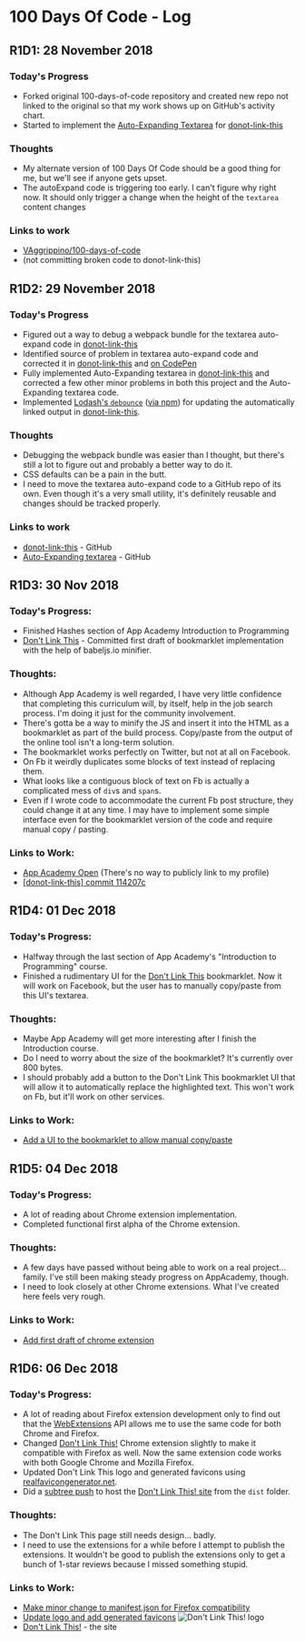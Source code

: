 # 100 Days Of Code - Log

## R1D1: 28 November 2018

### Today's Progress
  * Forked original 100-days-of-code repository and created new repo not linked to the original so that my work shows up on GitHub's activity chart.
  * Started to implement the [Auto-Expanding Textarea](https://codepen.io/VAggrippino/pen/YRaeya) for [donot-link-this](https://github.com/VAggrippino/donot-link-this)

### Thoughts
  * My alternate version of 100 Days Of Code should be a good thing for me, but we'll see if anyone gets upset.
  * The autoExpand code is triggering too early. I can't figure why right now. It should only trigger a change when the height of the `textarea` content changes

### Links to work
  * [VAggrippino/100-days-of-code](https://github.com/VAggrippino/100-days-of-code)
  * (not committing broken code to donot-link-this)


## R1D2: 29 November 2018

### Today's Progress
  * Figured out a way to debug a webpack bundle for the textarea auto-expand code in [donot-link-this](https://github.com/VAggrippino/donot-link-this)
  * Identified source of problem in textarea auto-expand code and corrected it in [donot-link-this](https://github.com/VAggrippino/donot-link-this) and [on CodePen](https://codepen.io/VAggrippino/pen/YRaeya)
  * Fully implemented Auto-Expanding textarea in [donot-link-this](https://github.com/VAggrippino/donot-link-this) and corrected a few other minor problems in both this project and the Auto-Expanding textarea code.
  * Implemented [Lodash's `debounce`](https://lodash.com/docs/4.17.11#debounce) ([via npm](https://www.npmjs.com/package/lodash.debounce)) for updating the automatically linked output in [donot-link-this](https://github.com/VAggrippino/donot-link-this).

### Thoughts
  * Debugging the webpack bundle was easier than I thought, but there's still a lot to figure out and probably a better way to do it.
  * CSS defaults can be a pain in the butt.
  * I need to move the textarea auto-expand code to a GitHub repo of its own. Even though it's a very small utility, it's definitely reusable and changes should be tracked properly.

### Links to work
  * [donot-link-this](https://github.com/VAggrippino/donot-link-this) - GitHub
  * [Auto-Expanding textarea](https://codepen.io/VAggrippino/pen/YRaeya) - GitHub


## R1D3: 30 Nov 2018

### Today's Progress:
  * Finished Hashes section of App Academy Introduction to Programming
  * [Don't Link This](https://github.com/VAggrippino/donot-link-this) - Committed first draft of bookmarklet implementation with the help of babeljs.io minifier.

### Thoughts:
  * Although App Academy is well regarded, I have very little confidence that completing this curriculum will, by itself, help in the job search process. I'm doing it just for the community involvement.
  * There's gotta be a way to minify the JS and insert it into the HTML as a bookmarklet as part of the build process. Copy/paste from the output of the online tool isn't a long-term solution.
  * The bookmarklet works perfectly on Twitter, but not at all on Facebook.
  * On Fb it weirdly duplicates some blocks of text instead of replacing them.
  * What looks like a contiguous block of text on Fb is actually a complicated mess of `div`s and `span`s.
  * Even if I wrote code to accommodate the current Fb post structure, they could change it at any time. I may have to implement some simple interface even for the bookmarklet version of the code and require manual copy / pasting.

### Links to Work:
  * [App Academy Open](https://open.appacademy.io/) (There's no way to publicly link to my profile)
  * [[donot-link-this] commit 114207c](https://github.com/VAggrippino/donot-link-this/commit/114207c3824ed42ce9ba6489d83cee71e7931409)


## R1D4: 01 Dec 2018

### Today's Progress:
  * Halfway through the last section of App Academy's "Introduction to Programming" course.
  * Finished a rudimentary UI for the  [Don't Link This](https://github.com/VAggrippino/donot-link-this) bookmarklet. Now it will work on Facebook, but the user has to manually copy/paste from this UI's textarea.

### Thoughts:
  * Maybe App Academy will get more interesting after I finish the Introduction course.
  * Do I need to worry about the size of the bookmarklet? It's currently over 800 bytes.
  * I should probably add a button to the Don't Link This bookmarklet UI that will allow it to automatically replace the highlighted text. This won't work on Fb, but it'll work on other services.

### Links to Work:
  * [Add a UI to the bookmarklet to allow manual copy/paste](https://github.com/VAggrippino/donot-link-this/commit/97f782f7c0ea4cb96c0cc6e0a5c977ae980fc54f)


## R1D5: 04 Dec 2018

### Today's Progress:
  * A lot of reading about Chrome extension implementation.
  * Completed functional first alpha of the Chrome extension.

### Thoughts:
  * A few days have passed without being able to work on a real project... family. I've still been making steady progress on AppAcademy, though.
  * I need to look closely at other Chrome extensions. What I've created here feels very rough.

### Links to Work:
  * [Add first draft of chrome extension](https://github.com/VAggrippino/donot-link-this/commit/cbea8946a407fc5c3abab829602eecce46366a87) 


## R1D6: 06 Dec 2018

### Today's Progress:
  * A lot of reading about Firefox extension development only to find out that the [WebExtensions](https://wiki.mozilla.org/WebExtensions) API allows me to use the same code for both Chrome and Firefox.
  * Changed [Don't Link This!](https://github.com/VAggrippino/donot-link-this) Chrome extension slightly to make it compatible with Firefox as well. Now the same extension code works with both Google Chrome and Mozilla Firefox.
  * Updated Don't Link This logo and generated favicons using [realfavicongenerator.net](https://realfavicongenerator.net).
  * Did a [subtree push](https://gist.github.com/cobyism/4730490) to host the [Don't Link This! site](https://vaggrippino.github.io/donot-link-this/) from the `dist` folder.

### Thoughts:
  * The Don't Link This page still needs design... badly.
  * I need to use the extensions for a while before I attempt to publish the extensions. It wouldn't be good to publish the extensions only to get a bunch of 1-star reviews because I missed something stupid.

### Links to Work:
  * [Make minor change to manifest.json for Firefox compatibility](https://github.com/VAggrippino/donot-link-this/commit/4ddb7055b70d85d51ab0e30fd50298409d0f1ec1)
  * [Update logo and add generated favicons](https://github.com/VAggrippino/donot-link-this/commit/b523578b6a8323794472fef50a7e84436bcc295e)
    ![Don't Link This! logo](https://gitcdn.link/repo/VAggrippino/donot-link-this/master/src/images/logo.svg)
  * [Don't Link This!](https://vaggrippino.github.io/donot-link-this/) - the site
